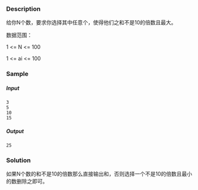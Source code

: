 ### Description

给你N个数，要求你选择其中任意个，使得他们之和不是10的倍数且最大。

数据范围：

1 <= N <= 100

1 <= ai <= 100

### Sample

##### Input

```
3
5
10
15
```

##### Output

```
25
```

### Solution

如果N个数的和不是10的倍数那么直接输出和，否则选择一个不是10的倍数且最小的数删除之即可。
